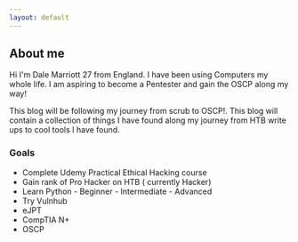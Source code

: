 ```yaml
---
layout: default
---
```


## About me

Hi I'm Dale Marriott 27 from England. I have been using Computers my whole life. I am aspiring to become a Pentester and gain the OSCP along my way!

This blog will be following my journey from scrub to OSCP!. This blog will contain a collection of things I have found along my journey from HTB write ups to cool tools I have found.

<h3>Goals</h3>
<!-- /wp:heading -->

<!-- wp:columns -->
<div class="wp-block-columns"><!-- wp:column -->
<div class="wp-block-column"><!-- wp:list -->
<ul><li>Complete Udemy Practical Ethical Hacking course</li><li>Gain rank of Pro Hacker on HTB ( currently Hacker)</li><li>Learn Python - Beginner - Intermediate - Advanced</li><li>Try Vulnhub</li><li>eJPT</li><li>CompTIA N+</li><li>OSCP</li></ul>
<!-- /wp:list -->
